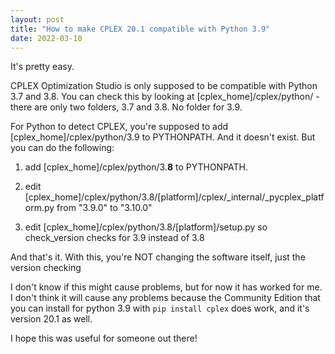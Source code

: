```yaml
---
layout: post
title: "How to make CPLEX 20.1 compatible with Python 3.9"
date: 2022-03-10
---
```


It's pretty easy.

CPLEX Optimization Studio is only supposed to be compatible with Python 3.7 and 3.8. You can check this by looking at [cplex_home]/cplex/python/ - there are only two folders, 3.7 and 3.8. No folder for 3.9.

For Python to detect CPLEX, you're supposed to add [cplex_home]/cplex/python/3.9 to PYTHONPATH. And it doesn't exist. But you can do the following:

1. add [cplex_home]/cplex/python/3.**8** to PYTHONPATH.

2. edit [cplex_home]/cplex/python/3.8/[platform]/cplex/_internal/_pycplex_platform.py from "3.9.0" to "3.10.0"

3. edit [cplex_home]/cplex/python/3.8/[platform]/setup.py so check_version checks for 3.9 instead of 3.8

And that's it. With this, you're NOT changing the software itself, just the version checking

I don't know if this might cause problems, but for now it has worked for me. I don't think it will cause any problems because the Community Edition that you can install for python 3.9 with `pip install cplex` does work, and it's version 20.1 as well.

I hope this was useful for someone out there!
